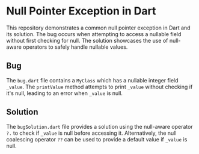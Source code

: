 # Null Pointer Exception in Dart

This repository demonstrates a common null pointer exception in Dart and its solution.  The bug occurs when attempting to access a nullable field without first checking for null.  The solution showcases the use of null-aware operators to safely handle nullable values.

## Bug

The `bug.dart` file contains a `MyClass` which has a nullable integer field `_value`. The `printValue` method attempts to print `_value` without checking if it's null, leading to an error when `_value` is null.

## Solution

The `bugSolution.dart` file provides a solution using the null-aware operator `?.` to check if `_value` is null before accessing it.  Alternatively, the null coalescing operator `??` can be used to provide a default value if `_value` is null.